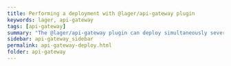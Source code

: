 ```yaml
---
title: Performing a deployment with @lager/api-gateway plugin
keywords: lager, api-gateway
tags: [api-gateway]
summary: "The @lager/api-gateway plugin can deploy simultaneously several APIs in an AWS region managing environments and versions"
sidebar: api-gateway_sidebar
permalink: api-gateway-deploy.html
folder: api-gateway
---
```

